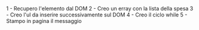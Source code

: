 1 - Recupero l'elemento dal DOM
2 - Creo un erray con la lista della spesa
3 - Creo l'ul da inserire successivamente sul DOM
4 - Creo il ciclo while
5 - Stampo in pagina il messaggio
